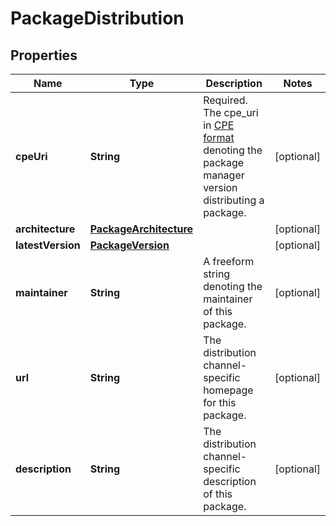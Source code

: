 # PackageDistribution

## Properties
Name | Type | Description | Notes
------------ | ------------- | ------------- | -------------
**cpeUri** | **String** | Required. The cpe_uri in [CPE format](https://cpe.mitre.org/specification/) denoting the package manager version distributing a package. |  [optional]
**architecture** | [**PackageArchitecture**](PackageArchitecture.md) |  |  [optional]
**latestVersion** | [**PackageVersion**](PackageVersion.md) |  |  [optional]
**maintainer** | **String** | A freeform string denoting the maintainer of this package. |  [optional]
**url** | **String** | The distribution channel-specific homepage for this package. |  [optional]
**description** | **String** | The distribution channel-specific description of this package. |  [optional]
